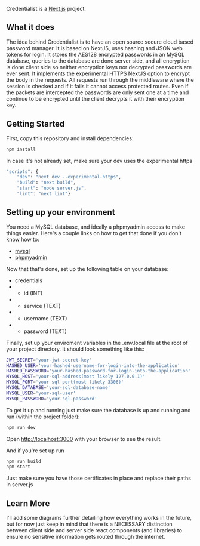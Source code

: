 Credentialist is a [Next.js](https://nextjs.org/) project.

## What it does
The idea behind Credentialist is to have an open source secure cloud based password manager. It is based on NextJS, uses hashing and JSON web tokens for login.  It stores the AES128 encrypted passwords in an MySQL database, queries to the database are done server side, and all encryption is done client side so neither encryption keys nor decrypted passwords are ever sent. It implements the experimental HTTPS NextJS option to encrypt the body in the requests. All requests run through the middleware where the session is checked and if it fails it cannot access protected routes. Even if the packets are intercepted the passwords are only sent one at a time and continue to be encrypted until the client decrypts it with their encryption key.

## Getting Started

First, copy this repository and install dependencies:

```bash
npm install
```

In case it's not already set, make sure your dev uses the experimental https

```bash
"scripts": {
    "dev": "next dev --experimental-https",
    "build": "next build",
    "start": "node server.js",
    "lint": "next lint"}
```

## Setting up your environment

You need a MySQL database, and ideally a phpmyadmin access to make things easier. Here's a couple links on how to get that done if you don't know how to:
- [mysql](https://ubuntu.com/server/docs/install-and-configure-a-mysql-server)
- [phpmyadmin](https://ubuntu.com/server/docs/how-to-install-and-configure-phpmyadmin)

Now that that's done, set up the following table on your database:
- credentials
- - id (INT)
- - service (TEXT)
- - username (TEXT)
- - password (TEXT)

Finally, set up your enviroment variables in the .env.local file at the root of your project directory. It should look something like this:
```bash
JWT_SECRET='your-jwt-secret-key'
HASHED_USER='your-hashed-username-for-login-into-the-application'
HASHED_PASSWORD='your-hashed-password-for-login-into-the-application'
MYSQL_HOST='your-sql-address(most likely 127.0.0.1)'
MYSQL_PORT='your-sql-port(most likely 3306)'
MYSQL_DATABASE='your-sql-database-name'
MYSQL_USER='your-sql-user'
MYSQL_PASSWORD='your-sql-password'
```

To get it up and running just make sure the database is up and running and run (within the project folder):
```bash
npm run dev
```
Open [http://localhost:3000](http://localhost:3000) with your browser to see the result.

And if you're set up run 
```bash
npm run build
npm start
```
Just make sure you have those certificates in place and replace their paths in server.js

## Learn More
I'll add some diagrams further detailing how everything works in the future, but for now just keep in mind that there is a NECESSARY distinction between client side and server side react components (and libraries) to ensure no sensitive information gets routed through the internet.
